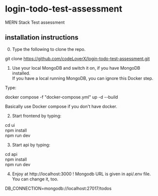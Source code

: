 # login-todo-test-assessment
MERN Stack Test  assessment 

## installation instructions

0. Type the following to clone the repo.

git clone https://github.com/codeLoverX/login-todo-test-assessment.git

1. Use  your local MongoDB and switch it on, if you have MongoDB installed. \
If you have a local running MongoDB, you can ignore this Docker step.

Type:

docker compose -f "docker-compose.yml" up -d --build 

Basically use Docker compose if you don't have docker.

2. Start frontend by typing:

cd ui \
npm install \
npm run dev

3. Start api by typing:

cd api \
npm install \
npm run dev

4. Enjoy at http://localhost:3000 ! Mongodb URL is given in api/.env file. You can change it, too.

DB_CONNECTION=mongodb://localhost:27017/todos

